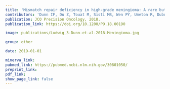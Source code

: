 ```yaml
---
title: 'Mismatch repair deficiency in high-grade meningioma: A rare but recurrent event associated with dramatic immune activation and clinical response to PD-1 blockade.'
contributors: 'Dunn IF, Du Z, Touat M, Sisti MB, Wen PY, Umeton R, Dubuc AM, Ducar M,... Reardon DA. (2018).'
publication: JCO Precision Oncology, 2018.
publication_link: https://doi.org/10.1200/PO.18.00190

image: publications/Ludwig_3-Dunn-et-al-2018-Meningioma.jpg

group: other

date: 2019-01-01

minerva_link:
pubmed_link: https://pubmed.ncbi.nlm.nih.gov/30801050/
preprint_link:
pdf_link:
show_page_link: false
---
```

